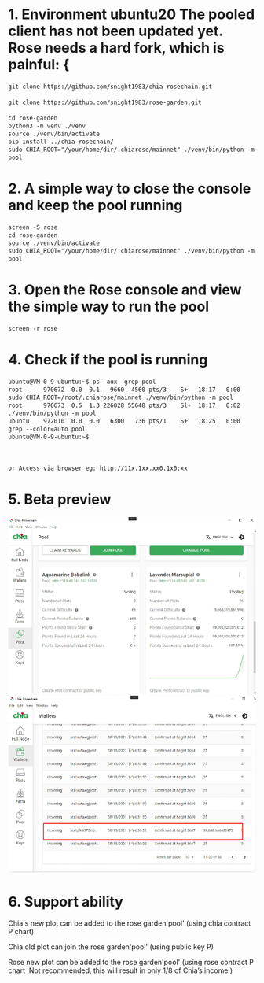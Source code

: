 # 1. Environment ubuntu20 The pooled client has not been updated yet. Rose needs a hard fork, which is painful: { 

```
git clone https://github.com/snight1983/chia-rosechain.git

git clone https://github.com/snight1983/rose-garden.git

cd rose-garden
python3 -m venv ./venv
source ./venv/bin/activate
pip install ../chia-rosechain/ 
sudo CHIA_ROOT="/your/home/dir/.chiarose/mainnet" ./venv/bin/python -m pool
```
# 2. A simple way to close the console and keep the pool running 


```
screen -S rose
cd rose-garden
source ./venv/bin/activate
sudo CHIA_ROOT="/your/home/dir/.chiarose/mainnet" ./venv/bin/python -m pool
```
# 3. Open the Rose console and view the simple way to run the pool 
```
screen -r rose
```
# 4. Check if the pool is running 
```
ubuntu@VM-0-9-ubuntu:~$ ps -aux| grep pool
root      970672  0.0  0.1   9660  4560 pts/3    S+   18:17   0:00 sudo CHIA_ROOT=/root/.chiarose/mainnet ./venv/bin/python -m pool
root      970673  0.5  1.3 226028 55648 pts/3    Sl+  18:17   0:02 ./venv/bin/python -m pool
ubuntu    972010  0.0  0.0   6300   736 pts/1    S+   18:25   0:00 grep --color=auto pool
ubuntu@VM-0-9-ubuntu:~$ 



or Access via browser eg: http://11x.1xx.xx0.1x0:xx
```
# 5. Beta preview 

![image](https://github.com/snight1983/rose-garden/blob/master/images/pool1.png)
![image](https://github.com/snight1983/rose-garden/blob/master/images/pool2.png)


# 6. Support ability  

Chia's new plot can be added to the rose garden'pool' (using chia contract P chart)

Chia old plot can join the rose garden'pool' (using public key P)

Rose new plot can be added to the rose garden'pool' (using rose contract P chart ,Not recommended, this will result in only 1/8 of Chia’s income ) 
